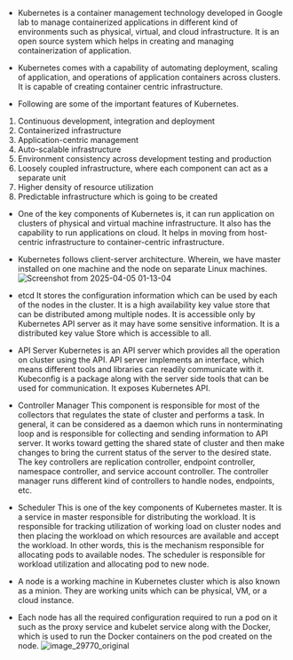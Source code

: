 + Kubernetes is a container management technology developed in Google lab to manage containerized applications in different kind of environments such as physical, virtual, and cloud infrastructure. It is an open source system which helps in creating and managing containerization of application.

+ Kubernetes comes with a capability of automating deployment, scaling of application, and operations of application containers across clusters. It is capable of creating container centric infrastructure.

+ Following are some of the important features of Kubernetes.

1. Continuous development, integration and deployment
2. Containerized infrastructure
3. Application-centric management
4. Auto-scalable infrastructure
5. Environment consistency across development testing and production
6. Loosely coupled infrastructure, where each component can act as a separate unit
7. Higher density of resource utilization
8. Predictable infrastructure which is going to be created

+ One of the key components of Kubernetes is, it can run application on clusters of physical and virtual machine infrastructure. It also has the capability to run applications on cloud. It helps in moving from host-centric infrastructure to container-centric infrastructure.

+ Kubernetes follows client-server architecture. Wherein, we have master installed on one machine and the node on separate Linux machines.
  ![Screenshot from 2025-04-05 01-13-04](https://github.com/user-attachments/assets/3d96c123-89eb-47ce-bb7c-7571bf32e22c)

+ etcd
It stores the configuration information which can be used by each of the nodes in the cluster. It is a high availability key value store that can be distributed among multiple nodes. It is accessible only by Kubernetes API server as it may have some sensitive information. It is a distributed key value Store which is accessible to all.

+ API Server
Kubernetes is an API server which provides all the operation on cluster using the API. API server implements an interface, which means different tools and libraries can readily communicate with it. Kubeconfig is a package along with the server side tools that can be used for communication. It exposes Kubernetes API.

+ Controller Manager
This component is responsible for most of the collectors that regulates the state of cluster and performs a task. In general, it can be considered as a daemon which runs in nonterminating loop and is responsible for collecting and sending information to API server. It works toward getting the shared state of cluster and then make changes to bring the current status of the server to the desired state. The key controllers are replication controller, endpoint controller, namespace controller, and service account controller. The controller manager runs different kind of controllers to handle nodes, endpoints, etc.

+ Scheduler
This is one of the key components of Kubernetes master. It is a service in master responsible for distributing the workload. It is responsible for tracking utilization of working load on cluster nodes and then placing the workload on which resources are available and accept the workload. In other words, this is the mechanism responsible for allocating pods to available nodes. The scheduler is responsible for workload utilization and allocating pod to new node.

+ A node is a working machine in Kubernetes cluster which is also known as a minion. They are working units which can be physical, VM, or a cloud instance.

+ Each node has all the required configuration required to run a pod on it such as the proxy service and kubelet service along with the Docker, which is used to run the Docker containers on the pod created on the node.
  ![image_29770_original](https://github.com/user-attachments/assets/b543d089-74c0-46c0-826b-f231688b66b9)

